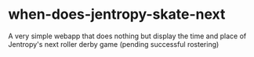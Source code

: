 # when-does-jentropy-skate-next
A very simple webapp that does nothing but display the time and place of Jentropy's next roller derby game (pending successful rostering)
